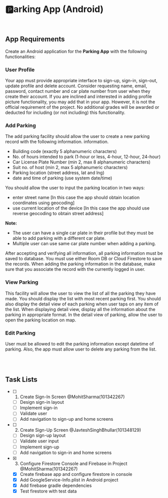 # 🅿️arking App (Android)
&nbsp;
## App Requirements
Create an Android application for the **Parking App** with the following functionalities:
### User Profile  
Your app must provide appropriate interface to sign-up, sign-in, sign-out, update profile and delete account. Consider requesting name, email, password, contact number and car plate number from user when they create their account.
If you are inclined and interested in adding profile picture functionality, you may add that in your app. However, it is not the official requirement of the project. No additional grades will be awarded or deducted for including (or not including) this functionality.
### Add Parking
The add parking facility should allow the user to create a new parking record with the following information.
information.
- Building code (exactly 5 alphanumeric characters)
- No. of hours intended to park (1-hour or less, 4-hour, 12-hour, 24-hour)
- Car License Plate Number (min 2, max 8 alphanumeric characters)
- Suit no. of host (min 2, max 5 alphanumeric characters)
- Parking location (street address, lat and lng)
- date and time of parking (use system date/time)
  
You should allow the user to input the parking location in two ways:
- enter street name [In this case the app should obtain location coordinates using geocoding]
- use current location of the device [In this case the app should use reverse geocoding to obtain street address]

**Note:**
- The user can have a single car plate in their profile but they must be able to add parking with a different car plate.
- Multiple user can use same car plate number when adding a parking.
  
After accepting and verifying all information, all parking information must be saved to database. You must use either Room DB or Cloud Firestore to save the records. When adding the parking information in the database, make sure that you associate the record with the currently logged in user.
### View Parking
This facility will allow the user to view the list of all the parking they have made. You should display the list with most recent parking first. You should also display the detail view of each parking when user taps on any item of the list. When displaying detail view, display all the information about the parking in appropriate format. In the detail view of parking, allow the user to open the parking location on map.
### Edit Parking
User must be allowed to edit the parking information except datetime of parking. Also, the app must allow user to delete any parking from the list.
##
&nbsp;
## Task Lists
- [ ] 1. Create Sign-In Screen @MohitSharma(101342267)
  - [ ] Design sign-in layout
  - [ ] Implement sign-in
  - [ ] Validate user
  - [ ] Add navigation to sign-up and home screens

- [ ] 2. Create Sign-Up Screen @JavteshSinghBhullar(101348129)
  - [ ] Design sign-up layout
  - [ ] Validate user input
  - [ ] Implement sign-up
  - [ ] Add navigation to sign-in and home screens

- [x] 3. Configure Firestore Console and Firebase in Project @MohitSharma(101342267)
  - [x] Create firebase app and configure firestore in console
  - [x] Add GoogleService-Info.plist in Android project
  - [x] Add firebase gradle dependencies
  - [x] Test firestore with test data
##
